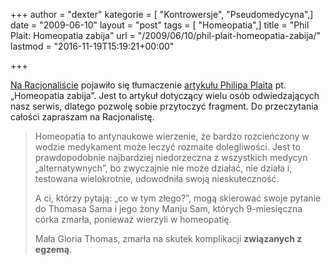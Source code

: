 +++
author = "dexter"
kategorie = [ "Kontrowersje", "Pseudomedycyna",]
date = "2009-06-10"
layout = "post"
tags = [ "Homeopatia",]
title = "Phil Plait: Homeopatia zabija"
url = "/2009/06/10/phil-plait-homeopatia-zabija/"
lastmod = "2016-11-19T15:19:21+00:00"

+++

[Na Racjonaliście][1] pojawiło się tłumaczenie [artykułu Philipa Plaita][2] pt. „Homeopatia zabija”. Jest to artykuł dotyczący wielu osób odwiedzających nasz serwis, dlatego pozwolę sobie przytoczyć fragment. Do przeczytania całości zapraszam na Racjonalistę.

<!--more-->

> Homeopatia to antynaukowe wierzenie, że bardzo rozcieńczony w wodzie medykament może leczyć rozmaite dolegliwości. Jest to prawdopodobnie najbardziej niedorzeczna z wszystkich medycyn „alternatywnych”, bo zwyczajnie nie może działać, nie działa i, testowana wielokrotnie, udowodniła swoją nieskuteczność.
> 
> A ci, którzy pytają: „co w tym złego?”, mogą skierować swoje pytanie do Thomasa Sama i jego żony Manju Sam, których 9-miesięczna córka zmarła, ponieważ wierzyli w homeopatię.
> 
> Mała Gloria Thomas, zmarła na skutek komplikacji **związanych z egzemą**.

 [1]: http://www.racjonalista.pl/kk.php/s,6589
 [2]: http://blogs.discovermagazine.com/badastronomy/2009/06/05/homeopathy-kills/